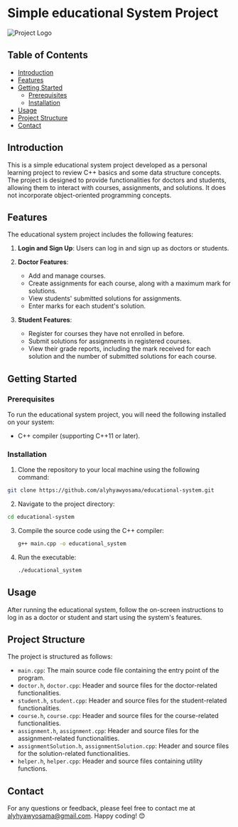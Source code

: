 # Simple educational System Project

![Project Logo](link_to_your_project_logo.png)

## Table of Contents
- [Introduction](#introduction)
- [Features](#features)
- [Getting Started](#getting-started)
  - [Prerequisites](#prerequisites)
  - [Installation](#installation)
- [Usage](#usage)
- [Project Structure](#project-structure)
- [Contact](#contact)

## Introduction
This is a simple educational system project developed as a personal learning project to review C++ basics and some data structure concepts. The project is designed to provide functionalities for doctors and students, allowing them to interact with courses, assignments, and solutions. It does not incorporate object-oriented programming concepts.

## Features
The educational system project includes the following features:

1. **Login and Sign Up**: Users can log in and sign up as doctors or students.

2. **Doctor Features**:
   - Add and manage courses.
   - Create assignments for each course, along with a maximum mark for solutions.
   - View students' submitted solutions for assignments.
   - Enter marks for each student's solution.

3. **Student Features**:
   - Register for courses they have not enrolled in before.
   - Submit solutions for assignments in registered courses.
   - View their grade reports, including the mark received for each solution and the number of submitted solutions for each course.

## Getting Started
### Prerequisites
To run the educational system project, you will need the following installed on your system:
- C++ compiler (supporting C++11 or later).

### Installation
1. Clone the repository to your local machine using the following command:
```bash
git clone https://github.com/alyhyawyosama/educational-system.git
```
2. Navigate to the project directory:
```bash
cd educational-system
```

3. Compile the source code using the C++ compiler:
   ```bash
   g++ main.cpp -o educational_system
   ```
4. Run the executable:
   ```bash
   ./educational_system
   ```




## Usage
After running the educational system, follow the on-screen instructions to log in as a doctor or student and start using the system's features.

## Project Structure
The project is structured as follows:
- `main.cpp`: The main source code file containing the entry point of the program.
- `doctor.h`, `doctor.cpp`: Header and source files for the doctor-related functionalities.
- `student.h`, `student.cpp`: Header and source files for the student-related functionalities.
- `course.h`, `course.cpp`: Header and source files for the course-related functionalities.
- `assignment.h`, `assignment.cpp`: Header and source files for the assignment-related functionalities.
- `assignmentSolution.h`, `assignmentSolution.cpp`: Header and source files for the solution-related functionalities.
- `helper.h`, `helper.cpp`: Header and source files containing utility functions.


## Contact
For any questions or feedback, please feel free to contact me at [alyhyawyosama@gmail.com](mailto:alyhyawyosama@gmail.com). Happy coding! 😊

